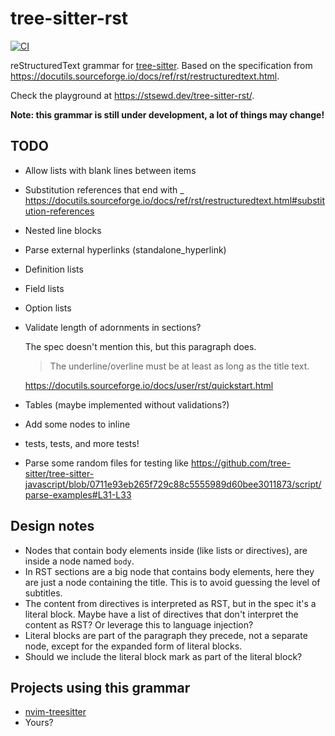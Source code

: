 # tree-sitter-rst

[![CI](https://github.com/stsewd/tree-sitter-rst/workflows/CI/badge.svg)](https://github.com/stsewd/tree-sitter-rst/actions?query=workflow%3ACI+branch%3Amaster)

reStructuredText grammar for [tree-sitter](https://tree-sitter.github.io/tree-sitter/).
Based on the specification from  <https://docutils.sourceforge.io/docs/ref/rst/restructuredtext.html>.

Check the playground at <https://stsewd.dev/tree-sitter-rst/>.

**Note: this grammar is still under development, a lot of things may change!**

## TODO

- Allow lists with blank lines between items
- Substitution references that end with _ https://docutils.sourceforge.io/docs/ref/rst/restructuredtext.html#substitution-references
- Nested line blocks
- Parse external hyperlinks (standalone_hyperlink)
- Definition lists
- Field lists
- Option lists
- Validate length of adornments in sections?

  The spec doesn't mention this, but this paragraph does.

  > The underline/overline must be at least as long as the title text.

  https://docutils.sourceforge.io/docs/user/rst/quickstart.html

- Tables (maybe implemented without validations?)
- Add some nodes to inline
- tests, tests, and more tests!
- Parse some random files for testing like
  https://github.com/tree-sitter/tree-sitter-javascript/blob/0711e93eb265f729c88c5555989d60bee3011873/script/parse-examples#L31-L33

## Design notes

- Nodes that contain body elements inside (like lists or directives),
  are inside a node named `body`.
- In RST sections are a big node that contains body elements,
  here they are just a node containing the title.
  This is to avoid guessing the level of subtitles.
- The content from directives is interpreted as RST,
  but in the spec it's a literal block.
  Maybe have a list of directives that don't interpret the content as RST?
  Or leverage this to language injection?
- Literal blocks are part of the paragraph they precede, not a separate node,
  except for the expanded form of literal blocks.
- Should we include the literal block mark as part of the literal block?

## Projects using this grammar

- [nvim-treesitter](https://github.com/nvim-treesitter/nvim-treesitter)
- Yours?

